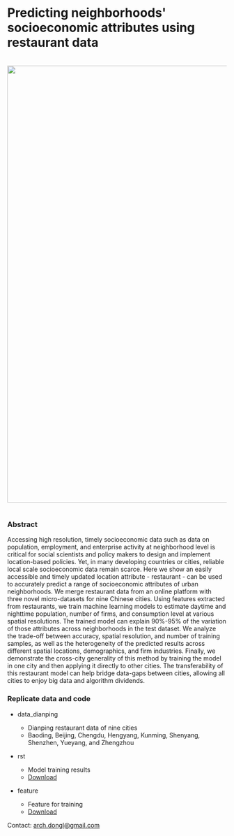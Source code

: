 # Predicting neighborhoods' socioeconomic attributes using restaurant data

<div align="center">
  <img src="https://github.com/leiii/restaurant/blob/master/food-small.jpg" width = "1000"><br><br>
</div>

### Abstract

Accessing high resolution, timely socioeconomic data such as data on population, employment, and enterprise activity at neighborhood level is critical for social scientists and policy makers to design and implement location-based policies. Yet, in many developing countries or cities, reliable local scale socioeconomic data remain scarce. Here we show an easily accessible and timely updated location attribute - restaurant - can be used to accurately predict a range of socioeconomic attributes of urban neighborhoods. We merge restaurant data from an online platform with three novel micro-datasets for nine Chinese cities. Using features extracted from restaurants, we train machine learning models to estimate daytime and nighttime population, number of firms, and consumption level at various spatial resolutions. The trained model can explain 90%-95% of the variation of those attributes across neighborhoods in the test dataset. We analyze the trade-off between accuracy, spatial resolution, and number of training samples, as well as the heterogeneity of the predicted results across different spatial locations, demographics, and firm industries. Finally, we demonstrate the cross-city generality of this method by training the model in one city and then applying it directly to other cities. The transferability of this restaurant model can help bridge data-gaps between cities, allowing all cities to enjoy big data and algorithm dividends.

### Replicate data and code

- data_dianping
    * Dianping restaurant data of nine cities
    * Baoding, Beijing, Chengdu, Hengyang, Kunming, Shenyang, Shenzhen, Yueyang, and Zhengzhou
    
- rst 
    * Model training results
    * [Download](https://drive.google.com/open?id=1O8rIy6CDWjapFu1YOYmmOqte8WfHe4Q-)
    
- feature 
    * Feature for training
    * [Download](https://drive.google.com/open?id=1VbWKqrkNU6MIZb17xH8B1y-k0PWdHUVw)
    
    
Contact: arch.dongl@gmail.com
